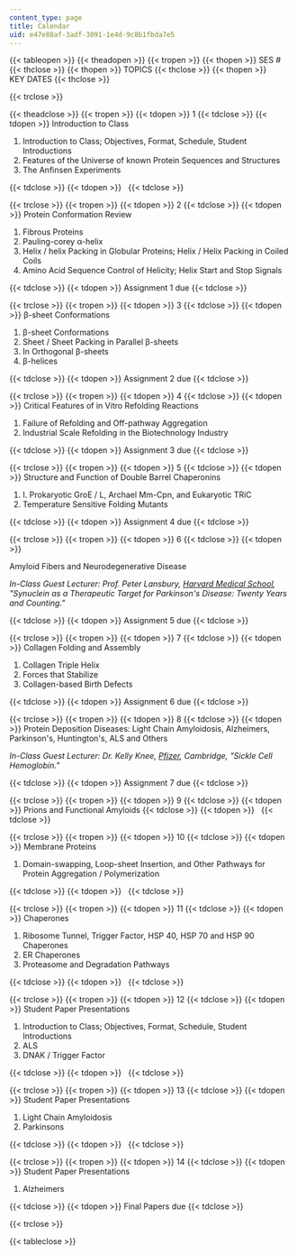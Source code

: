 ```yaml
---
content_type: page
title: Calendar
uid: e47e88af-3adf-3091-1e4d-9c8b1fbda7e5
---
```


{{< tableopen >}}
{{< theadopen >}}
{{< tropen >}}
{{< thopen >}}
SES #
{{< thclose >}}
{{< thopen >}}
TOPICS
{{< thclose >}}
{{< thopen >}}
KEY DATES
{{< thclose >}}

{{< trclose >}}

{{< theadclose >}}
{{< tropen >}}
{{< tdopen >}}
1
{{< tdclose >}}
{{< tdopen >}}
Introduction to Class

1.  Introduction to Class; Objectives, Format, Schedule, Student Introductions
2.  Features of the Universe of known Protein Sequences and Structures
3.  The Anfinsen Experiments


{{< tdclose >}}
{{< tdopen >}}
 
{{< tdclose >}}

{{< trclose >}}
{{< tropen >}}
{{< tdopen >}}
2
{{< tdclose >}}
{{< tdopen >}}
Protein Conformation Review

1.  Fibrous Proteins
2.  Pauling-corey α-helix
3.  Helix / helix Packing in Globular Proteins; Helix / Helix Packing in Coiled Coils
4.  Amino Acid Sequence Control of Helicity; Helix Start and Stop Signals


{{< tdclose >}}
{{< tdopen >}}
Assignment 1 due
{{< tdclose >}}

{{< trclose >}}
{{< tropen >}}
{{< tdopen >}}
3
{{< tdclose >}}
{{< tdopen >}}
β-sheet Conformations

1.  β-sheet Conformations
2.  Sheet / Sheet Packing in Parallel β-sheets
3.  In Orthogonal β-sheets
4.  β-helices


{{< tdclose >}}
{{< tdopen >}}
Assignment 2 due
{{< tdclose >}}

{{< trclose >}}
{{< tropen >}}
{{< tdopen >}}
4
{{< tdclose >}}
{{< tdopen >}}
Critical Features of in Vitro Refolding Reactions

1.  Failure of Refolding and Off-pathway Aggregation
2.  Industrial Scale Refolding in the Biotechnology Industry


{{< tdclose >}}
{{< tdopen >}}
Assignment 3 due
{{< tdclose >}}

{{< trclose >}}
{{< tropen >}}
{{< tdopen >}}
5
{{< tdclose >}}
{{< tdopen >}}
Structure and Function of Double Barrel Chaperonins

1.  I. Prokaryotic GroE / L, Archael Mm-Cpn, and Eukaryotic TRiC
2.  Temperature Sensitive Folding Mutants


{{< tdclose >}}
{{< tdopen >}}
Assignment 4 due
{{< tdclose >}}

{{< trclose >}}
{{< tropen >}}
{{< tdopen >}}
6
{{< tdclose >}}
{{< tdopen >}}


Amyloid Fibers and Neurodegenerative Disease

_In-Class Guest Lecturer: Prof. Peter Lansbury, [Harvard Medical School](http://hms.harvard.edu/), "Synuclein as a Therapeutic Target for Parkinson's Disease: Twenty Years and Counting."_


{{< tdclose >}}
{{< tdopen >}}
Assignment 5 due
{{< tdclose >}}

{{< trclose >}}
{{< tropen >}}
{{< tdopen >}}
7
{{< tdclose >}}
{{< tdopen >}}
Collagen Folding and Assembly

1.  Collagen Triple Helix
2.  Forces that Stabilize
3.  Collagen-based Birth Defects


{{< tdclose >}}
{{< tdopen >}}
Assignment 6 due
{{< tdclose >}}

{{< trclose >}}
{{< tropen >}}
{{< tdopen >}}
8
{{< tdclose >}}
{{< tdopen >}}
Protein Deposition Diseases: Light Chain Amyloidosis, Alzheimers, Parkinson's, Huntington's, ALS and Others  

_In-Class Guest Lecturer: Dr. Kelly Knee, [Pfizer](http://www.pfizer.com/), Cambridge, "Sickle Cell Hemoglobin."_


{{< tdclose >}}
{{< tdopen >}}
Assignment 7 due
{{< tdclose >}}

{{< trclose >}}
{{< tropen >}}
{{< tdopen >}}
9
{{< tdclose >}}
{{< tdopen >}}
Prions and Functional Amyloids
{{< tdclose >}}
{{< tdopen >}}
 
{{< tdclose >}}

{{< trclose >}}
{{< tropen >}}
{{< tdopen >}}
10
{{< tdclose >}}
{{< tdopen >}}
Membrane Proteins

1.  Domain-swapping, Loop-sheet Insertion, and Other Pathways for Protein Aggregation / Polymerization


{{< tdclose >}}
{{< tdopen >}}
 
{{< tdclose >}}

{{< trclose >}}
{{< tropen >}}
{{< tdopen >}}
11
{{< tdclose >}}
{{< tdopen >}}
Chaperones

1.  Ribosome Tunnel, Trigger Factor, HSP 40, HSP 70 and HSP 90 Chaperones
2.  ER Chaperones
3.  Proteasome and Degradation Pathways


{{< tdclose >}}
{{< tdopen >}}
 
{{< tdclose >}}

{{< trclose >}}
{{< tropen >}}
{{< tdopen >}}
12
{{< tdclose >}}
{{< tdopen >}}
Student Paper Presentations

1.  Introduction to Class; Objectives, Format, Schedule, Student Introductions
2.  ALS
3.  DNAK / Trigger Factor


{{< tdclose >}}
{{< tdopen >}}
 
{{< tdclose >}}

{{< trclose >}}
{{< tropen >}}
{{< tdopen >}}
13
{{< tdclose >}}
{{< tdopen >}}
Student Paper Presentations

1.  Light Chain Amyloidosis
2.  Parkinsons


{{< tdclose >}}
{{< tdopen >}}
 
{{< tdclose >}}

{{< trclose >}}
{{< tropen >}}
{{< tdopen >}}
14
{{< tdclose >}}
{{< tdopen >}}
Student Paper Presentations

1.  Alzheimers


{{< tdclose >}}
{{< tdopen >}}
Final Papers due
{{< tdclose >}}

{{< trclose >}}

{{< tableclose >}}